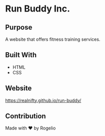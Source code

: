 # Run Buddy Inc.

## Purpose
A website that offers fitness training services.

## Built With
* HTML
* CSS

## Website
https://realnifty.github.io/run-buddy/

## Contribution
Made with ❤️ by Rogelio
